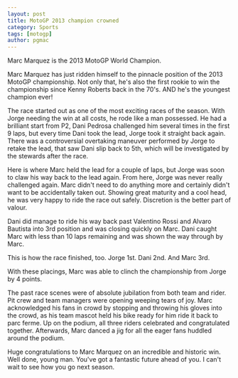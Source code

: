 ```yaml
---
layout: post
title: MotoGP 2013 champion crowned
category: Sports
tags: [motogp]
author: pgmac
---
```

Marc Marquez is the 2013 MotoGP World Champion.

Marc Marquez has just ridden himself to the pinnacle position of the 2013 MotoGP championship. Not only that, he's also the first rookie to win the championship since Kenny Roberts back in the 70's. AND he's the youngest champion ever!

The race started out as one of the most exciting races of the season. With Jorge needing the win at all costs, he rode like a man possessed. He had a brilliant start from P2, Dani Pedrosa challenged him several times in the first 9 laps, but every time Dani took the lead, Jorge took it straight back again. There was a controversial overtaking maneuver performed by Jorge to retake the lead, that saw Dani slip back to 5th, which will be investigated by the stewards after the race.

Here is where Marc held the lead for a couple of laps, but Jorge was soon to claw his way back to the lead again. From here, Jorge was never really challenged again. Marc didn't need to do anything more and certainly didn't want to be accidentally taken out. Showing great maturity and a cool head, he was very happy to ride the race out safely. Discretion is the better part of valour.

Dani did manage to ride his way back past Valentino Rossi and Alvaro Bautista into 3rd position and was closing quickly on Marc. Dani caught Marc with less than 10 laps remaining and was shown the way through by Marc.

This is how the race finished, too. Jorge 1st. Dani 2nd. And Marc 3rd.

With these placings, Marc was able to clinch the championship from Jorge by 4 points.

The past race scenes were of absolute jubilation from both team and rider. Pit crew and team managers were opening weeping tears of joy. Marc acknowledged his fans in crowd by stopping and throwing his gloves into the crowd, as his team mascot held his bike ready for him ride it back to parc ferme. Up on the podium, all three riders celebrated and congratulated together. Afterwards, Marc danced a jig for all the eager fans huddled around the podium.

Huge congratulations to Marc Marquez on an incredible and historic win. Well done, young man. You've got a fantastic future ahead of you. I can't wait to see how you go next season.
